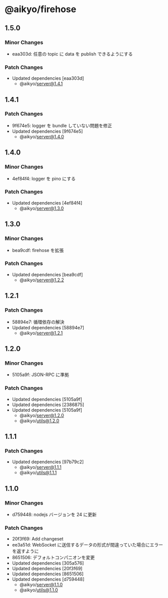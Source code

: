 # @aikyo/firehose

## 1.5.0

### Minor Changes

- eaa303d: 任意の topic に data を publish できるようにする

### Patch Changes

- Updated dependencies [eaa303d]
  - @aikyo/server@1.4.1

## 1.4.1

### Patch Changes

- 9f674e5: logger を bundle していない問題を修正
- Updated dependencies [9f674e5]
  - @aikyo/server@1.4.0

## 1.4.0

### Minor Changes

- 4ef84f4: logger を pino にする

### Patch Changes

- Updated dependencies [4ef84f4]
  - @aikyo/server@1.3.0

## 1.3.0

### Minor Changes

- bea9cdf: firehose を拡張

### Patch Changes

- Updated dependencies [bea9cdf]
  - @aikyo/server@1.2.2

## 1.2.1

### Patch Changes

- 58894e7: 循環依存の解決
- Updated dependencies [58894e7]
  - @aikyo/server@1.2.1

## 1.2.0

### Minor Changes

- 5105a9f: JSON-RPC に準拠

### Patch Changes

- Updated dependencies [5105a9f]
- Updated dependencies [2386875]
- Updated dependencies [5105a9f]
  - @aikyo/server@1.2.0
  - @aikyo/utils@1.2.0

## 1.1.1

### Patch Changes

- Updated dependencies [97b79c2]
  - @aikyo/server@1.1.1
  - @aikyo/utils@1.1.1

## 1.1.0

### Minor Changes

- d759448: nodejs バージョンを 24 に更新

### Patch Changes

- 20f3f69: Add changeset
- ee3a51d: WebSocket に送信するデータの形式が間違っていた場合にエラーを返すように
- 8651506: デフォルトコンパニオンを変更
- Updated dependencies [305a576]
- Updated dependencies [20f3f69]
- Updated dependencies [8651506]
- Updated dependencies [d759448]
  - @aikyo/server@1.1.0
  - @aikyo/utils@1.1.0
